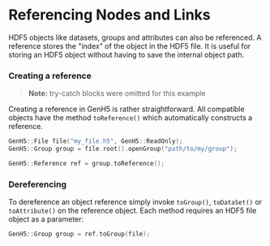<!--
SPDX-FileCopyrightText: 2023 German Aerospace Center (DLR)

SPDX-License-Identifier: MPL-2.0+
-->

# Referencing Nodes and Links

HDF5 objects like datasets, groups and attributes can also be referenced. A reference stores the "index" of the object in the HDF5 file. It is useful for storing an HDF5 object without having to save the internal object path.

### Creating a reference

> **Note:** try-catch blocks were omitted for this example

Creating a reference in GenH5 is rather straightforward. All compatible objects have the method `toReference()` which automatically constructs a reference.

```cpp
GenH5::File file("my_file.h5", GenH5::ReadOnly);
GenH5::Group group = file.root().openGroup("path/to/my/group");

GenH5::Reference ref = group.toReference();
```

### Dereferencing

To dereference an object reference simply invoke `toGroup()`, `toDataSet()` or `toAttribute()` on the reference object. 
Each method requires an HDF5 file object as a parameter: 

```cpp
GenH5::Group group = ref.toGroup(file);
```
